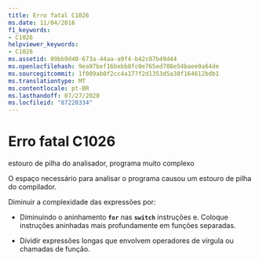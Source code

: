 ```yaml
---
title: Erro fatal C1026
ms.date: 11/04/2016
f1_keywords:
- C1026
helpviewer_keywords:
- C1026
ms.assetid: 89bb9d40-673a-44aa-a9f4-b42c07b49d44
ms.openlocfilehash: 9ea97bef16bebb8fc0e765ed708e54baee9a64de
ms.sourcegitcommit: 1f009ab0f2cc4a177f2d1353d5a38f164612bdb1
ms.translationtype: MT
ms.contentlocale: pt-BR
ms.lasthandoff: 07/27/2020
ms.locfileid: "87220334"
---
```

# <a name="fatal-error-c1026"></a>Erro fatal C1026

estouro de pilha do analisador, programa muito complexo

O espaço necessário para analisar o programa causou um estouro de pilha do compilador.

Diminuir a complexidade das expressões por:

- Diminuindo o aninhamento **`for`** nas **`switch`** instruções e. Coloque instruções aninhadas mais profundamente em funções separadas.

- Dividir expressões longas que envolvem operadores de vírgula ou chamadas de função.
